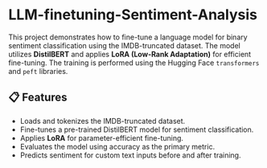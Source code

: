 # LLM-finetuning-Sentiment-Analysis
This project demonstrates how to fine-tune a language model for binary sentiment classification using the IMDB-truncated dataset. The model utilizes **DistilBERT** and applies **LoRA (Low-Rank Adaptation)** for efficient fine-tuning. The training is performed using the Hugging Face `transformers` and `peft` libraries.

## 📋 Features
- Loads and tokenizes the IMDB-truncated dataset.
- Fine-tunes a pre-trained DistilBERT model for sentiment classification.
- Applies **LoRA** for parameter-efficient fine-tuning.
- Evaluates the model using accuracy as the primary metric.
- Predicts sentiment for custom text inputs before and after training.
